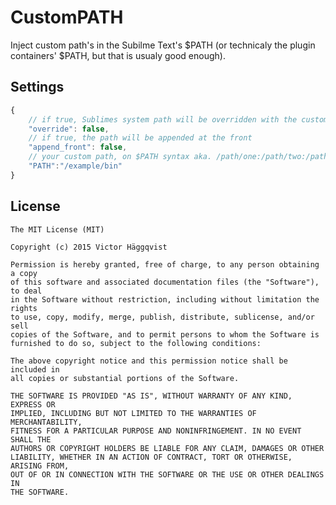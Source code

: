# CustomPATH
Inject custom path's in the Subilme Text's $PATH (or technicaly the plugin containers' $PATH, but that is usualy good enough).

## Settings
```js
{
    // if true, Sublimes system path will be overridden with the custom path
    "override": false,
    // if true, the path will be appended at the front
    "append_front": false,
    // your custom path, on $PATH syntax aka. /path/one:/path/two:/path/n
    "PATH":"/example/bin"
}
```

## License

	The MIT License (MIT)

	Copyright (c) 2015 Victor Häggqvist

	Permission is hereby granted, free of charge, to any person obtaining a copy
	of this software and associated documentation files (the "Software"), to deal
	in the Software without restriction, including without limitation the rights
	to use, copy, modify, merge, publish, distribute, sublicense, and/or sell
	copies of the Software, and to permit persons to whom the Software is
	furnished to do so, subject to the following conditions:
	
	The above copyright notice and this permission notice shall be included in
	all copies or substantial portions of the Software.
	
	THE SOFTWARE IS PROVIDED "AS IS", WITHOUT WARRANTY OF ANY KIND, EXPRESS OR
	IMPLIED, INCLUDING BUT NOT LIMITED TO THE WARRANTIES OF MERCHANTABILITY,
	FITNESS FOR A PARTICULAR PURPOSE AND NONINFRINGEMENT. IN NO EVENT SHALL THE
	AUTHORS OR COPYRIGHT HOLDERS BE LIABLE FOR ANY CLAIM, DAMAGES OR OTHER
	LIABILITY, WHETHER IN AN ACTION OF CONTRACT, TORT OR OTHERWISE, ARISING FROM,
	OUT OF OR IN CONNECTION WITH THE SOFTWARE OR THE USE OR OTHER DEALINGS IN
	THE SOFTWARE.
